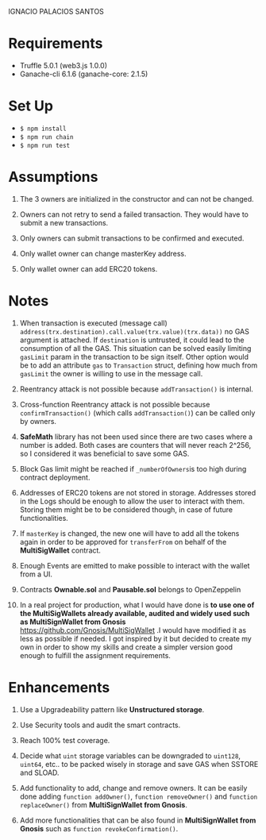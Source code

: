 IGNACIO PALACIOS SANTOS

# Requirements
  * Truffle 5.0.1 (web3.js 1.0.0)
  * Ganache-cli 6.1.6 (ganache-core: 2.1.5)


# Set Up
  * `$ npm install`
  * `$ npm run chain`
  * `$ npm run test`  


# Assumptions
1. The 3 owners are initialized in the constructor and can not be changed.

2. Owners can not retry to send a failed transaction. They would have to submit a new transactions.

3. Only owners can submit transactions to be confirmed and executed.

4. Only wallet owner can change masterKey address.

5. Only wallet owner can add ERC20 tokens.


# Notes
1. When transaction is executed (message call) `address(trx.destination).call.value(trx.value)(trx.data))` no GAS argument is attached. If `destination` is untrusted, it could lead to the consumption of all the GAS. This situation can be solved easily limiting `gasLimit` param in the transaction to be sign itself. Other option would be to add an attribute `gas` to `Transaction` struct, defining how much from `gasLimit` the owner is willing to use in the message call.

2. Reentrancy attack is not possible because `addTransaction()` is internal.

3. Cross-function Reentrancy attack is not possible because `confirmTransaction()` (which calls `addTransaction()`) can be called only by owners.

4. **SafeMath** library has not been used since there are two cases where a number is added. Both cases are counters that will never reach 2^256, so I considered it was beneficial to save some GAS.

5. Block Gas limit might be reached if `_numberOfOwners`is too high during contract deployment.

6. Addresses of ERC20 tokens are not stored in storage. Addresses stored in the Logs should be enough to allow the user to interact with them. Storing them might be to be considered though, in case of future functionalities.

7. If `masterKey` is changed, the new one will have to add all the tokens again in order to be approved for `transferFrom` on behalf of the **MultiSigWallet** contract.

8. Enough Events are emitted to make possible to interact with the wallet from a UI.

9. Contracts **Ownable.sol** and **Pausable.sol** belongs to OpenZeppelin

10. In a real project for production, what I would have done is **to use one of the MultiSigWallets already available, audited and widely used such as MultiSignWallet from Gnosis** https://github.com/Gnosis/MultiSigWallet .I would have modified it as less as possible if needed. I got inspired by it but decided to create my own in order to show my skills and create a simpler version good enough to fulfill the assignment requirements.


# Enhancements
1. Use a Upgradeability pattern like **Unstructured storage**.

2. Use Security tools and audit the smart contracts.

3. Reach 100% test coverage.

4. Decide what `uint` storage variables can be downgraded to `uint128`, `uint64`, etc.. to be packed wisely in storage and save GAS when SSTORE and SLOAD.

5. Add functionality to add, change and remove owners. It can be easily done adding `function addOwner()`, `function removeOwner()` and `function replaceOwner()` from **MultiSignWallet from Gnosis**.

6. Add more functionalities that can be also found in **MultiSignWallet from Gnosis** such as `function revokeConfirmation()`.
